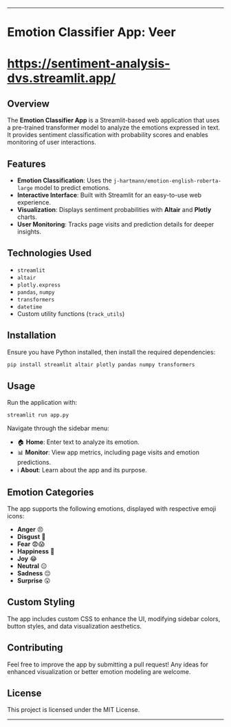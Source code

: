 

---

# Emotion Classifier App: Veer
# https://sentiment-analysis-dvs.streamlit.app/

## Overview
The **Emotion Classifier App** is a Streamlit-based web application that uses a pre-trained transformer model to analyze the emotions expressed in text. It provides sentiment classification with probability scores and enables monitoring of user interactions.

## Features
- **Emotion Classification**: Uses the `j-hartmann/emotion-english-roberta-large` model to predict emotions.
- **Interactive Interface**: Built with Streamlit for an easy-to-use web experience.
- **Visualization**: Displays sentiment probabilities with **Altair** and **Plotly** charts.
- **User Monitoring**: Tracks page visits and prediction details for deeper insights.

## Technologies Used
- `streamlit`
- `altair`
- `plotly.express`
- `pandas`, `numpy`
- `transformers`
- `datetime`
- Custom utility functions (`track_utils`)

## Installation
Ensure you have Python installed, then install the required dependencies:

```bash
pip install streamlit altair plotly pandas numpy transformers
```

## Usage
Run the application with:

```bash
streamlit run app.py
```

Navigate through the sidebar menu:
- 🏠 **Home**: Enter text to analyze its emotion.
- 📊 **Monitor**: View app metrics, including page visits and emotion predictions.
- ℹ️ **About**: Learn about the app and its purpose.

## Emotion Categories
The app supports the following emotions, displayed with respective emoji icons:
- **Anger** 😠
- **Disgust** 🤮
- **Fear** 😨😱
- **Happiness** 🤗
- **Joy** 😂
- **Neutral** 😐
- **Sadness** 😔
- **Surprise** 😮

## Custom Styling
The app includes custom CSS to enhance the UI, modifying sidebar colors, button styles, and data visualization aesthetics.

## Contributing
Feel free to improve the app by submitting a pull request! Any ideas for enhanced visualization or better emotion modeling are welcome.

## License
This project is licensed under the MIT License.

---


